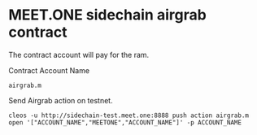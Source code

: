 # MEET.ONE sidechain airgrab contract


The contract account will pay for the ram.

Contract Account Name

```
airgrab.m
```

Send Airgrab action on testnet.

```
cleos -u http://sidechain-test.meet.one:8888 push action airgrab.m open '["ACCOUNT_NAME","MEETONE","ACCOUNT_NAME"]' -p ACCOUNT_NAME
```

